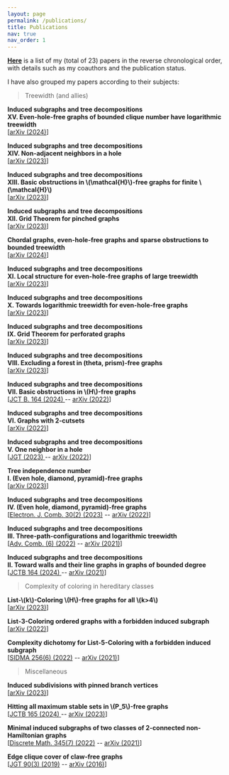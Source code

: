 ```yaml
---
layout: page
permalink: /publications/
title: Publications
nav: true
nav_order: 1
---
```



**<a href="{{ 'Publications.pdf' | prepend: 'assets/pdf/' | relative_url}}" target="_blank" rel="noopener noreferrer">Here</a>** is a list of my (total of 23) papers in the reverse chronological order, with details such as my coauthors and the publication status.

I have also grouped my papers according to their subjects:

> Treewidth (and allies)

**Induced subgraphs and tree decompositions\
XV. Even-hole-free graphs of bounded clique number have logarithmic treewidth**\
[<a href='https://arxiv.org/pdf/2402.14211.pdf'>arXiv (2024)</a>]

**Induced subgraphs and tree decompositions\
XIV. Non-adjacent neighbors in a hole**\
[<a href='https://arxiv.org/pdf/2311.05719.pdf'>arXiv (2023)</a>]

**Induced subgraphs and tree decompositions\
XIII. Basic obstructions in \\(\mathcal{H}\\)-free graphs for finite \\(\mathcal{H}\\)**\
[<a href='https://arxiv.org/pdf/2311.05066.pdf'>arXiv (2023)</a>]

**Induced subgraphs and tree decompositions\
XII. Grid Theorem for pinched graphs**\
[<a href='https://arxiv.org/pdf/2309.12227.pdf'>arXiv (2023)</a>]

**Chordal graphs, even-hole-free graphs and sparse obstructions to bounded treewidth**\
[<a href='https://arxiv.org/pdf/2401.01299.pdf'>arXiv (2024)</a>]

**Induced subgraphs and tree decompositions\
XI. Local structure for even-hole-free graphs of large treewidth**\
[<a href='https://arxiv.org/pdf/2309.04390.pdf'>arXiv (2023)</a>]

**Induced subgraphs and tree decompositions\
X. Towards logarithmic treewidth for even-hole-free graphs**\
[<a href='https://arxiv.org/pdf/2307.13684.pdf'>arXiv (2023)</a>]

**Induced subgraphs and tree decompositions\
IX. Grid Theorem for perforated graphs**\
[<a href='https://arxiv.org/pdf/2305.15615.pdf'>arXiv (2023)</a>]

**Induced subgraphs and tree decompositions\
VIII. Excluding a forest in (theta, prism)-free graphs**\
[<a href='https://arxiv.org/pdf/2301.02138.pdf'>arXiv (2023)</a>]

**Induced subgraphs and tree decompositions\
VII. Basic obstructions in \\(H\\)-free graphs**\
[<a href='https://www.sciencedirect.com/science/article/pii/S0095895623000904'>JCT B. 164 (2024) </a> -- <a href='https://arxiv.org/pdf/2212.02737.pdf'>arXiv (2022)</a>]


**Induced subgraphs and tree decompositions\
VI. Graphs with 2-cutsets**\
[<a href='https://arxiv.org/pdf/2207.05538.pdf'>arXiv (2022)</a>]


**Induced subgraphs and tree decompositions\
V. One neighbor in a hole**\
[<a href='https://onlinelibrary.wiley.com/doi/full/10.1002/jgt.23055'>JGT (2023) </a> -- <a href='https://arxiv.org/pdf/2205.04420.pdf'>arXiv (2022)</a>]

**Tree independence number\
I. (Even hole, diamond, pyramid)-free graphs**\
[<a href='https://arxiv.org/pdf/2305.16258.pdf'>arXiv (2023)</a>]


**Induced subgraphs and tree decompositions\
IV. (Even hole, diamond, pyramid)-free graphs**\
[<a href='https://www.combinatorics.org/ojs/index.php/eljc/article/view/v30i2p42'>Electron. J. Comb. 30(2) (2023)</a> -- <a href='https://arxiv.org/pdf/2203.06775.pdf'>arXiv (2022)</a>]

**Induced subgraphs and tree decompositions\
III. Three-path-configurations and logarithmic treewidth**\
[<a href='https://www.advancesincombinatorics.com/article/38089-induced-subgraphs-and-tree-decompositions-iii-three-path-configurations-and-logarithmic-treewidth'>Adv. Comb. (6) (2022)</a> -- <a href='https://arxiv.org/pdf/2109.01310v1.pdf'>arXiv (2021)</a>]

**Induced subgraphs and tree decompositions\
II. Toward walls and their line graphs in graphs of bounded degree**\
[<a href='https://www.sciencedirect.com/science/article/pii/S0095895623000862?dgcid=author'>JCTB 164 (2024) </a> -- <a href='https://arxiv.org/pdf/2108.01162.pdf'>arXiv (2021)</a>]


> Complexity of coloring in hereditary classes

**List-\\(k\\)-Coloring \\(H\\)-free graphs for all \\(k>4\\)**\
[<a href='https://arxiv.org/pdf/2311.05713.pdf'>arXiv (2023)</a>]

**List-3-Coloring ordered graphs with a forbidden induced subgraph**\
[<a href='https://arxiv.org/pdf/2206.06543.pdf'>arXiv (2022)</a>]

**Complexity dichotomy for List-5-Coloring with a forbidden induced subgraph**\
[<a href='https://epubs.siam.org/doi/abs/10.1137/21M1443352'>SIDMA 256(6) (2022)</a> -- <a href='https://arxiv.org/pdf/2105.01787.pdf'>arXiv (2021)</a>]


> Miscellaneous

**Induced subdivisions with pinned branch vertices**\
[<a href='https://arxiv.org/pdf/2308.01502.pdf'>arXiv (2023)</a>]

**Hitting all maximum stable sets in \\(P\_5\\)-free graphs**\
[<a href='https://www.sciencedirect.com/science/article/pii/S0095895623000990?dgcid=author'>JCTB 165 (2024) </a> -- <a href='https://arxiv.org/pdf/2302.04986.pdf'>arXiv (2023)</a>]

**Minimal induced subgraphs of two classes of 2-connected non-Hamiltonian graphs**\
[<a href='https://www.sciencedirect.com/science/article/pii/S0012365X22000759?dgcid=coauthor'>Discrete Math. 345(7) (2022)</a> -- <a href='https://arxiv.org/pdf/2108.13558.pdf'>arXiv (2021)</a>]

**Edge clique cover of claw-free graphs**\
[<a href='https://onlinelibrary.wiley.com/doi/10.1002/jgt.22403'>JGT 90(3) (2019)</a> -- <a href='https://arxiv.org/pdf/1608.07723.pdf'>arXiv (2016)</a>]
